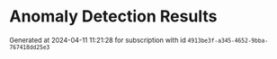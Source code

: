 # Anomaly Detection Results


<sup>Generated at 2024-04-11 11:21:28 for subscription with id `4913be3f-a345-4652-9bba-767418dd25e3`</sup>
